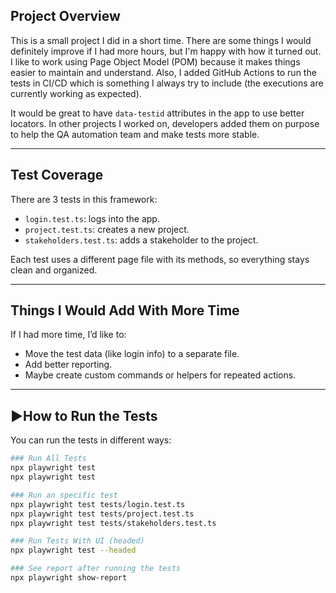 ## Project Overview

This is a small project I did in a short time. There are some things I would definitely improve if I had more hours, but I'm happy with how it turned out. I like to work using Page Object Model (POM) because it makes things easier to maintain and understand. Also, I added GitHub Actions to run the tests in CI/CD which is something I always try to include (the executions are currently working as expected). 

It would be great to have `data-testid` attributes in the app to use better locators. In other projects I worked on, developers added them on purpose to help the QA automation team and make tests more stable.

---

## Test Coverage

There are 3 tests in this framework:

- `login.test.ts`: logs into the app.
- `project.test.ts`: creates a new project.
- `stakeholders.test.ts`: adds a stakeholder to the project.

Each test uses a different page file with its methods, so everything stays clean and organized.

---

## Things I Would Add With More Time

If I had more time, I’d like to:
- Move the test data (like login info) to a separate file.
- Add better reporting.
- Maybe create custom commands or helpers for repeated actions.

---

## ▶How to Run the Tests

You can run the tests in different ways:

```bash
### Run All Tests
npx playwright test
npx playwright test

### Run an specific test
npx playwright test tests/login.test.ts
npx playwright test tests/project.test.ts
npx playwright test tests/stakeholders.test.ts

### Run Tests With UI (headed)
npx playwright test --headed

### See report after running the tests
npx playwright show-report